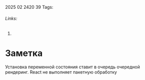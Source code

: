 2025 02 2420 39
Tags: 
###### Links: 
1) 
# Заметка
Установка переменной состояния ставит в очередь очередной рендеринг.
React не выполняет пакетную обработку